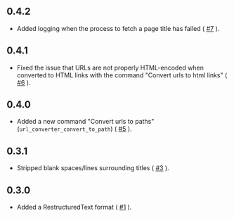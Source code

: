 ## 0.4.2

- Added logging when the process to fetch a page title has failed ( [#7][i7] ).

## 0.4.1

- Fixed the issue that URLs are not properly HTML-encoded when converted to HTML links with the command "Convert urls to html links" ( [#6][i6] ).

## 0.4.0

- Added a new command "Convert urls to paths" (`url_converter_convert_to_path`) ( [#5][i5] ).

## 0.3.1

- Stripped blank spaces/lines surrounding titles ( [#3][i3] ).

## 0.3.0

- Added a RestructuredText format ( [#1][i1] ).

[i7]: https://github.com/gh640/SublimeUrlConverter/issues/7
[i6]: https://github.com/gh640/SublimeUrlConverter/issues/6
[i5]: https://github.com/gh640/SublimeUrlConverter/issues/5
[i3]: https://github.com/gh640/SublimeUrlConverter/issues/3
[i1]: https://github.com/gh640/SublimeUrlConverter/issues/1
